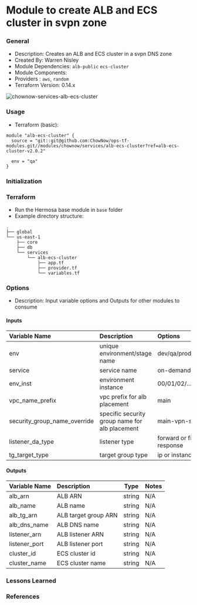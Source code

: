 # Module to create ALB and ECS cluster in svpn zone

### General

* Description: Creates an ALB and ECS cluster in a svpn DNS zone
* Created By: Warren Nisley
* Module Dependencies: `alb-public` `ecs-cluster`
* Module Components:
* Providers : `aws`, `random`
* Terraform Version: 0.14.x

![chownow-services-alb-ecs-cluster](https://github.com/ChowNow/ops-tf-modules/workflows/chownow-services-alb-ecs-cluster/badge.svg)


### Usage

* Terraform (basic):

```hcl
module "alb-ecs-cluster" {
  source = "git::git@github.com:ChowNow/ops-tf-modules.git//modules/chownow/services/alb-ecs-cluster?ref=alb-ecs-cluster-v2.0.2"

  env = "qa"
}
```

### Initialization

### Terraform

* Run the Hermosa base module in `base` folder
* Example directory structure:
```
.
├── global
└── us-east-1
    ├── core
    ├── db
    └── services
        └── alb-ecs-cluster
            ├── app.tf
            ├── provider.tf
            └── variables.tf
```

### Options

* Description: Input variable options and Outputs for other modules to consume

#### Inputs

| Variable Name                | Description                                    | Options                  |  Type  | Required? | Notes |
|:-----------------------------|:-----------------------------------------------|:-------------------------|:------:|:---------:|:------|
| env                          | unique environment/stage name                  | dev/qa/prod/stg/uat      | string |    Yes    | N/A   |
| service                      | service name                                   | on-demand                | string |    No     | N/A   |
| env_inst                     | environment instance                           | 00/01/02/...             | string |    No     | N/A   |
| vpc_name_prefix              | vpc prefix for alb placement                   | main                     | string |    No     | N/A   |
| security_group_name_override | specific security group name for alb placement | main-vpn-sg-dev          | string |    No     | N/A   |
| listener_da_type             | listener type                                  | forward or fixed-response| string |    No     | N/A   |
| tg_target_type               | target group type                              | ip or instance           | string |    No     | N/A   |


#### Outputs

| Variable Name | Description          |  Type  | Notes |
| :------------ | :------------------- | :----: | :---- |
| alb_arn       | ALB ARN              | string | N/A   |
| alb_name      | ALB name             | string | N/A   |
| alb_tg_arn    | ALB target group ARN | string | N/A   |
| alb_dns_name  | ALB DNS name         | string | N/A   |
| listener_arn  | ALB listener ARN     | string | N/A   |
| listener_port | ALB listener port    | string | N/A   |
| cluster_id    | ECS cluster id       | string | N/A   |
| cluster_name  | ECS cluster name     | string | N/A   |


### Lessons Learned


### References
